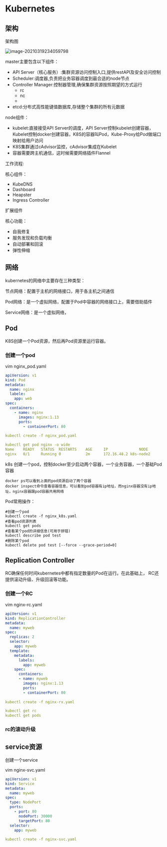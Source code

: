 # Kubernetes

## 架构

架构图

![image-20210319234059798](https://gitee.com/c_honghui/picture/raw/master/img/20210319234106.png)

master主要包含以下组件：

- API Server（核心服务）:集群资源访问控制入口,提供restAPI及安全访问控制
- Scheduler:调度器,负责把业务容器调度到最合适的node节点
- Controller Manager:控制器管理,确保集群资源按照期望的方式运行
  - rc
  - nc
  - 
- etcd:分布式高性能键值数据库,存储整个集群的所有元数据

node组件：

- kubelet:直接接受API Server的调度，API Server控制kubelet创建容器，Kubelet控制docker创建容器，K8S的容器叫Pod，Kube-Proxy给Pod做端口映射给用户访问
- K8S集群通过cAdvisor监控，cAdvisor集成在Kubelet
- 容器需要跨主机通信，这时候需要网络插件Flannel



工作流程:



核心组件：

- KubeDNS
- Dashboard
- Heapster
- Ingress Controller

扩展组件

核心功能：

- 自我修复
- 服务发现和负载均衡
- 自动部署和回滚
- 弹性伸缩

## 网络

kubernetes的网络中主要存在三种类型：

节点网络：配置于主机的网络接口，用于各主机之间通信

Pod网络：是一个虚拟网络，配置于Pod中容器的网络接口上，需要借助插件

Service网络：是一个虚拟网络，

## Pod

K8S创建一个Pod资源，然后再Pod资源里运行容器。

### 创建一个pod

vim nginx_pod.yaml

```yaml
apiVersion: v1
kind: Pod
metadata:
  name: nginx
  labele:
    app: web
spec:
  containers:
    - name: nginx
      images: nginx:1.13
      ports:
        - containerPort: 80
       
kubectl create -f nginx_pod.yaml

kubectl get pod nginx -o wide
Name	READY	STATUS	RESTARTS	AGE		IP				NODE
nginx	0/1     Running	0			2m		172.16.48.2	k8s-node2
```



k8s 创建一个pod，控制docker至少启动两个容器，一个业务容器，一个基础Pod容器

```shell
docker ps可以看到上面的pod资源启动了两个容器
docker inspect命令查看容器信息，可以看到pod容器有ip地址，而nginx容器没有ip地址，nginx容器跟pod容器共用网络
```



Pod常用操作：

```shell
#创建一个pod
kubectl create -f nginx_k8s.yaml
#查看pod资源列表
kubectl get pods
#查看某个pod的详细信息(可用于排错)
kubectl describe pod test
#删除某个pod
kubectl delete pod test [--force --grace-period=0]

```

## Replication Controller

RC确保任何时间kubernetes中都有指定数量的Pod在运行。在此基础上， RC还提供滚动升级、升级回滚等功能。

### 创建一个RC

vim nginx-rc.yaml

```yaml
apiVersion: v1
kind: ReplicationController
metadata:
  name: myweb
spec:
  replicas: 2
  selector:
    app: myweb
  template:
    metadata:
      labels:
        app: myweb
    spec:
      containers:
      - name: myweb
        images: nginx:1.13
        ports:
        - containerPort: 80
        
kubectl create -f nginx-rx.yaml

kubectl get rc
kubectl get pods
```

### rc的滚动升级

## service资源

创建一个service

vim nginx-svc.yaml

```yaml
apiVersion: v1
kind: Service
metadata:
  name: myweb
spec:
  type: NodePort
  ports:
    - port: 80
      nodePort: 30000
      targetPort: 80
  selector:
    app: myweb
    
kubectl create -f nginx-svc.yaml
```

